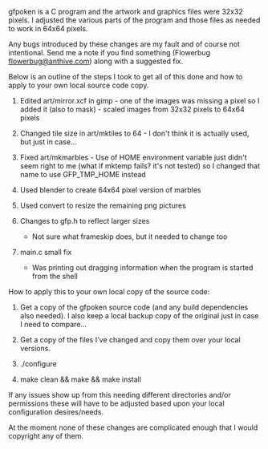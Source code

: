 gfpoken is a C program and the artwork and graphics files were 32x32 pixels.  I adjusted the various parts of the program and those files as needed to work in 64x64 pixels.

Any bugs introduced by these changes are my fault and of course not intentional.  Send me a note if you find something (Flowerbug <flowerbug@anthive.com>) along with a suggested fix.

Below is an outline of the steps I took to get all of this done and how to apply to your own local source code copy.

  1. Edited art/mirror.xcf in gimp
    - one of the images was missing a pixel so I added it (also to mask)
    - scaled images from 32x32 pixels to 64x64 pixels

  2. Changed tile size in art/mktiles to 64
    - I don't think it is actually used, but just in case...

  3. Fixed art/mkmarbles
    - Use of HOME environment variable just didn't seem right to me
      (what if mktemp fails? it's not tested) so I changed that name
      to use GFP_TMP_HOME instead

  4. Used blender to create 64x64 pixel version of marbles

  5. Used convert to resize the remaining png pictures

  6. Changes to gfp.h to reflect larger sizes
     - Not sure what frameskip does, but it needed to change too

  7. main.c small fix
     - Was printing out dragging information when the program is
       started from the shell


How to apply this to your own local copy of the source code:

  1. Get a copy of the gfpoken source code (and any build 
     dependencies also needed).  I also keep a local backup
     copy of the original just in case I need to compare...

  2. Get a copy of the files I've changed and copy them over 
     your local versions.

  3. ./configure

  4. make clean && make && make install

If any issues show up from this needing different directories and/or permissions these will have to be adjusted based upon your local configuration desires/needs.

  At the moment none of these changes are complicated enough that I would copyright any of them.
